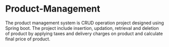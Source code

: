 # Product-Management
The product management system is CRUD operation project designed using Spring boot. The project include insertion, updation, retrieval and deletion of product by applying taxes and delivery charges on product and calculate final price of product.
